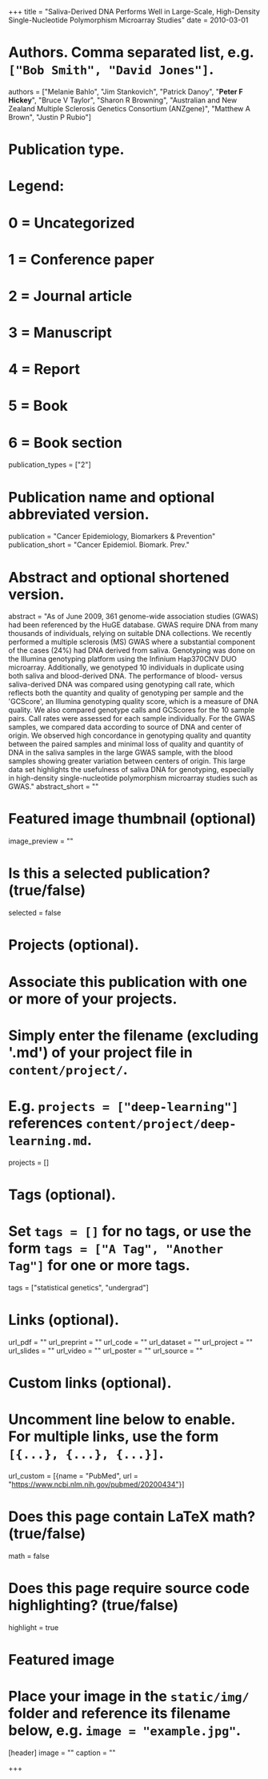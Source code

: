 +++
title = "Saliva-Derived DNA Performs Well in Large-Scale, High-Density Single-Nucleotide Polymorphism Microarray Studies"
date = 2010-03-01

# Authors. Comma separated list, e.g. `["Bob Smith", "David Jones"]`.
authors = ["Melanie Bahlo", "Jim Stankovich", "Patrick Danoy", "**Peter F Hickey**", "Bruce V Taylor", "Sharon R Browning", "Australian and New Zealand Multiple Sclerosis Genetics Consortium (ANZgene)", "Matthew A Brown", "Justin P Rubio"]

# Publication type.
# Legend:
# 0 = Uncategorized
# 1 = Conference paper
# 2 = Journal article
# 3 = Manuscript
# 4 = Report
# 5 = Book
# 6 = Book section
publication_types = ["2"]

# Publication name and optional abbreviated version.
publication = "Cancer Epidemiology, Biomarkers & Prevention"
publication_short = "Cancer Epidemiol. Biomark. Prev."

# Abstract and optional shortened version.
abstract = "As of June 2009, 361 genome-wide association studies (GWAS) had been referenced by the HuGE database. GWAS require DNA from many thousands of individuals, relying on suitable DNA collections. We recently performed a multiple sclerosis (MS) GWAS where a substantial component of the cases (24%) had DNA derived from saliva. Genotyping was done on the Illumina genotyping platform using the Infinium Hap370CNV DUO microarray. Additionally, we genotyped 10 individuals in duplicate using both saliva and blood-derived DNA. The performance of blood- versus saliva-derived DNA was compared using genotyping call rate, which reflects both the quantity and quality of genotyping per sample and the 'GCScore', an Illumina genotyping quality score, which is a measure of DNA quality. We also compared genotype calls and GCScores for the 10 sample pairs. Call rates were assessed for each sample individually. For the GWAS samples, we compared data according to source of DNA and center of origin. We observed high concordance in genotyping quality and quantity between the paired samples and minimal loss of quality and quantity of DNA in the saliva samples in the large GWAS sample, with the blood samples showing greater variation between centers of origin. This large data set highlights the usefulness of saliva DNA for genotyping, especially in high-density single-nucleotide polymorphism microarray studies such as GWAS."
abstract_short = ""

# Featured image thumbnail (optional)
image_preview = ""

# Is this a selected publication? (true/false)
selected = false

# Projects (optional).
#   Associate this publication with one or more of your projects.
#   Simply enter the filename (excluding '.md') of your project file in `content/project/`.
#   E.g. `projects = ["deep-learning"]` references `content/project/deep-learning.md`.
projects = []

# Tags (optional).
#   Set `tags = []` for no tags, or use the form `tags = ["A Tag", "Another Tag"]` for one or more tags.
tags = ["statistical genetics", "undergrad"]

# Links (optional).
url_pdf = ""
url_preprint = ""
url_code = ""
url_dataset = ""
url_project = ""
url_slides = ""
url_video = ""
url_poster = ""
url_source = ""

# Custom links (optional).
#   Uncomment line below to enable. For multiple links, use the form `[{...}, {...}, {...}]`.
url_custom = [{name = "PubMed", url = "https://www.ncbi.nlm.nih.gov/pubmed/20200434"}]

# Does this page contain LaTeX math? (true/false)
math = false

# Does this page require source code highlighting? (true/false)
highlight = true

# Featured image
# Place your image in the `static/img/` folder and reference its filename below, e.g. `image = "example.jpg"`.
[header]
image = ""
caption = ""

+++
